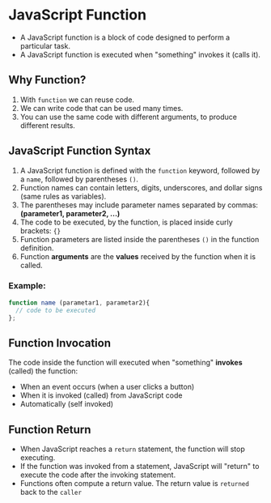 # JavaScript Function
* A JavaScript function is a block of code designed to perform a particular task.
* A JavaScript function is executed when "something" invokes it (calls it).

## Why Function?
1. With `function` we can reuse code.
2. We can write code that can be used many times.
3. You can use the same code with different arguments, to produce different results.

## JavaScript Function Syntax
1. A JavaScript function is defined with the `function` keyword, followed by a `name`, followed by parentheses `()`.
2. Function names can contain letters, digits, underscores, and dollar signs (same rules as variables).
3. The parentheses may include parameter names separated by commas:
**(parameter1, parameter2, ...)**
4. The code to be executed, by the function, is placed inside curly brackets: `{}`
5. Function parameters are listed inside the parentheses `()` in the function definition.
6. Function **arguments** are the **values** received by the function when it is called.
### Example:
```js
function name (parametar1, parametar2){
  // code to be executed
};
```
## Function Invocation
The code inside the function will executed when "something" **invokes** (called) the function:
* When an event occurs (when a user clicks a button)
* When it is invoked (called) from JavaScript code
* Automatically (self invoked)

## Function Return
* When JavaScript reaches a `return` statement, the function will stop executing.
* If the function was invoked from a statement, JavaScript will "return" to execute the code after the invoking statement.
* Functions often compute a return value. The return value is `returned` back to the `caller`